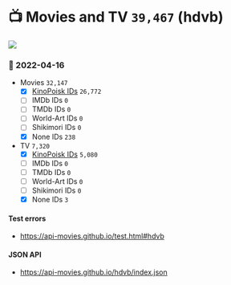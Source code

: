 # :tv: Movies and TV `39,467` (hdvb)

<a href="https://API-Movies.github.io"><img src="https://API-Movies.github.io/banner.png?cache"></a>

### :date: 2022-04-16
- Movies `32,147`
  - [x] <a href="https://API-Movies.github.io/hdvb/movie_kinopoisk_ids.json">KinoPoisk IDs</a> `26,772`
  - [ ] IMDb IDs `0`
  - [ ] TMDb IDs `0`
  - [ ] World-Art IDs `0`
  - [ ] Shikimori IDs `0`
  - [x] None IDs `238`
- TV `7,320`
  - [x] <a href="https://API-Movies.github.io/hdvb/tv_kinopoisk_ids.json">KinoPoisk IDs</a> `5,080`
  - [ ] IMDb IDs `0`
  - [ ] TMDb IDs `0`
  - [ ] World-Art IDs `0`
  - [ ] Shikimori IDs `0`
  - [x] None IDs `3`
#### Test errors
- <a href='https://api-movies.github.io/test.html#hdvb'>https://api-movies.github.io/test.html#hdvb</a>
#### JSON API
- <a href='https://api-movies.github.io/hdvb/index.json'>https://api-movies.github.io/hdvb/index.json</a>
